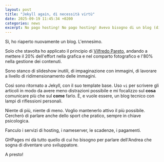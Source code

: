 ```yaml
---
layout: post
title: "Jekyll again, di necessità virtù"
date: 2025-09-19 11:45:34 +0200
categories: news
excerpt: No pago hosting! No pago hosting! Avevo bisogno di un blog (di nuovo), il mio precedente blog su NextJS hostato su GHPages era troppo complicato da gestire e sono passato a Jekyll. Vi spiego le ragioni.
---
```

Sì, ho riaperto nuovamente un blog. L'ennesimo.

Solo che stavolta ho applicato il principio di [Vilfredo Pareto](https://it.wikipedia.org/wiki/Vilfredo_Pareto), andando a mettere il 20% dell'effort nella grafica e nel comparto fotografico e l'80% nella gestione dei contenuti.

Sono stanco di slideshow inutili, di impaginazione con immagini, di lavorare a livello di ridimensionamento delle immagini.

Così sono ritornato a Jekyll, con il suo template base. Uso `vi` per scrivere gli articoli in modo da avere meno distrazioni possibile e mi focalizzo sul **cosa** comunicare più che sul **come** farlo. È, e vuole essere, un blog tecnico con lampi di riflessioni personali.

Niente di più, niente di meno. Voglio mantenerlo attivo il più possibile. Cercherò di parlare anche dello sport che pratico, sempre in chiave psicologica.

Fanculo i servizi di hosting, i nameserver, le scadenze, i pagamenti.

GHPages mi dà tutto quello di cui ho bisogno per parlare dell'Andrea che sogna di diventare uno sviluppatore.

A presto!

